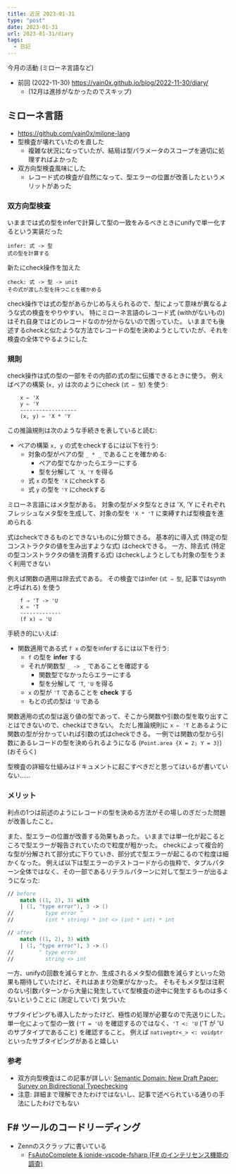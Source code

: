 ```yaml
---
title: 近況 2023-01-31
type: "post"
date: 2023-01-31
url: 2023-01-31/diary
tags:
  - 日記
---
```


今月の活動 (ミローネ言語など)

<!--more-->

- 前回 (2022-11-30) <https://vain0x.github.io/blog/2022-11-30/diary/>
    - (12月は進捗がなかったのでスキップ)

## ミローネ言語

- <https://github.com/vain0x/milone-lang>
- 型検査が壊れていたのを直した
    - 複雑な状況になっていたが、結局は型パラメータのスコープを適切に処理すればよかった
- 双方向型検査風味にした
    - レコード式の検査が自然になって、型エラーの位置が改善したというメリットがあった

### 双方向型検査

いままでは式の型をinferで計算して型の一致をみるべきときにunifyで単一化するという実装だった

    infer: 式 -> 型
    式の型を計算する

新たにcheck操作を加えた

    check: 式 -> 型 -> unit
    その式が渡した型を持つことを確かめる

check操作では式の型があらかじめ与えられるので、型によって意味が異なるような式の検査をやりやすい。
特にミローネ言語のレコード式 (withがないもの) はそれ自身ではどのレコードなのか分からないので困っていた。
いままでも後述するcheckと似たような方法でレコードの型を決めようとしていたが、それを検査の全体でやるようにした

### 規則

check操作は式の型の一部をその内部の式の型に伝播できるときに使う。
例えばペアの構築 (`x, y`) は次のようにcheck (`式 ⇐ 型`) を使う:

```
    x ⇐ 'X
    y ⇐ 'Y
    ------------------
    (x, y) ⇐ 'X * 'Y
```

この推論規則は次のような手続きを表していると読む:

- ペアの構築 `x, y` の式をcheckするには以下を行う:
    - 対象の型がペアの型 `_ * _` であることを確かめる:
        - ペアの型でなかったらエラーにする
        - 型を分解して `'X`, `'Y` を得る
    - 式 `x` の型を `'X` にcheckする
    - 式 `y` の型を `'Y` にcheckする

ミローネ言語にはメタ型がある。
対象の型がメタ型なときは 'X, 'Y にそれぞれフレッシュなメタ型を生成して、対象の型を `'X * 'T` に束縛すれば型検査を進められる

式はcheckできるものとできないものに分類できる。
基本的に導入式 (特定の型コンストラクタの値を生み出すような式) はcheckできる。
一方、除去式 (特定の型コンストラクタの値を消費する式) はcheckしようとしても対象の型をうまく利用できない

例えば関数の適用は除去式である。
その検査ではinfer (`式 ⇒ 型`, 記事ではsynthと呼ばれる) を使う

```
    f ⇒ 'T -> 'U
    x ⇐ 'T
    -------------
    (f x) ⇒ 'U
```

手続き的にいえば:

- 関数適用である式 `f x` の型をinferするには以下を行う:
    - `f` の型を **infer** する
    - それが関数型 `_ -> _` であることを確認する
        - 関数型でなかったらエラーにする
        - 型を分解して `'T`, `'U` を得る
    - `x` の型が `'T` であることを **check** する
    - もとの式の型は `'U` である

関数適用の式の型は返り値の型であって、そこから関数や引数の型を取り出すことはできないので、checkはできない。
ただし推論規則に `x ⇐ 'T` とあるように関数の型が分かっていれば引数の式はcheckできる。
一例では関数の型から引数にあるレコードの型を決められるようになる (`Point.area {X = 2; Y = 3}`) (おそらく)

型検査の詳細な仕組みはドキュメントに起こすべきだと思ってはいるが書いていない……

### メリット

利点の1つは前述のようにレコードの型を決める方法がその場しのぎだった問題が改善したこと。

また、型エラーの位置が改善する効果もあった。
いままでは単一化が起こるところで型エラーが報告されていたので粒度が粗かった。
checkによって複合的な型が分解されて部分式に下りていき、部分式で型エラーが起こるので粒度は細かくなった。
例えば以下は型エラーのテストコードからの抜粋で、タプルパターン全体ではなく、その一部であるリテラルパターンに対して型エラーが出るようになった:

```fsharp
// before
    match ((1, 2), 3) with
    | (1, "type error"), 3 -> ()
//          type error ^
//          (int * string) * int <> (int * int) * int
```

```fsharp
// after
    match ((1, 2), 3) with
    | (1, "type error"), 3 -> ()
//        ^ type error
//          string <> int
```

一方、unifyの回数を減らすとか、生成されるメタ型の個数を減らすといった効果も期待していたけど、それはあまり効果がなかった。
そもそもメタ型は注釈のない引数パターンから大量に発生していて型検査の途中に発生するものは多くないということに (測定していて) 気づいた

サブタイピングも導入したかったけど、極性の処理が必要なので先送りにした。
単一化によって型の一致 (`'T = 'U`) を確認するのではなく、`'T <: 'U` ('T が 'U のサブタイプであること) を確認すること。
例えば `nativeptr<_> <: voidptr` といったサブタイピングがあると嬉しい

### 参考

- 双方向型検査はこの記事が詳しい: [Semantic Domain: New Draft Paper: Survey on Bidirectional Typechecking](https://semantic-domain.blogspot.com/2019/08/new-draft-paper-survey-on-bidirectional.html)
- 注意: 詳細まで理解できたわけではないし、記事で述べられている通りの手法にしたわけでもない

## F# ツールのコードリーディング

- Zennのスクラップに書いている
    - [FsAutoComplete & ionide-vscode-fsharp (F# のインテリセンス機能の調査)](https://zenn.dev/vain0x/scraps/194fe5d3df8d34)
